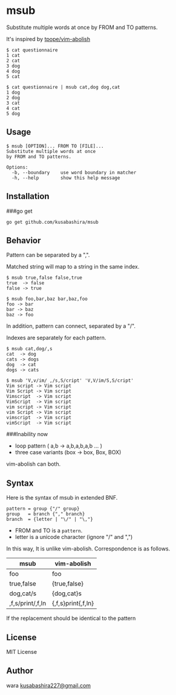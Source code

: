 msub
====

Substitute multiple words at once
by FROM and TO patterns.

It's inspired by [tpope/vim-abolish](http://github.com/tpope/vim-abolish)

	$ cat questionnaire
	1 cat
	2 cat
	3 dog
	4 dog
	5 cat

	$ cat questionnaire | msub cat,dog dog,cat
	1 dog
	2 dog
	3 cat
	4 cat
	5 dog

Usage
-----

	$ msub [OPTION]... FROM TO [FILE]...
	Substitute multiple words at once
	by FROM and TO patterns.

	Options:
	  -b, --boundary    use word boundary in matcher
	  -h, --help        show this help message

Installation
------------

###go get

	go get github.com/kusabashira/msub

Behavior
--------

Pattern can be separated by a ",".

Matched string will map to a string in the same index.

	$ msub true,false false,true
	true  -> false
	false -> true

	$ msub foo,bar,baz bar,baz,foo
	foo -> bar
	bar -> baz
	baz -> foo

In addition, pattern can connect, separated by a "/".

Indexes are separately for each pattern.

	$ msub cat,dog/,s
	cat  -> dog
	cats -> dogs
	dog  -> cat
	dogs -> cats

	$ msub 'V,v/im/ ,/s,S/cript' 'V,V/im/S,S/cript'
	Vim script -> Vim script
	Vim Script -> Vim script
	Vimscript  -> Vim script
	VimScript  -> Vim script
	vim script -> Vim script
	vim Script -> Vim script
	vimscript  -> Vim script
	vimScript  -> Vim script

###Inability now
- loop pattern ( a,b -> a,b,a,b,a,b ... )
- three case variants (box -> box, Box, BOX)

vim-abolish can both.

Syntax
------

Here is the syntax of msub in extended BNF. 

	pattern = group {"/" group}
	group   = branch {"," branch}
	branch  = {letter | "\/" | "\,"}

- FROM and TO is a `pattern`.
- letter is a unicode character (ignore "/" and ",")

In this way, It is unlike vim-abolish.
Correspondence is as follows.

| msub             | vim-abolish        |
|------------------|--------------------|
| foo              | foo                |
| true,false       | {true,false}       |
| dog,cat/s        | {dog,cat}s         |
| ,f,s/print/,f,ln | {,f,s}print{,f,ln} |

If the replacement should be identical to the pattern

License
-------

MIT License

Author
------

wara <kusabashira227@gmail.com>

